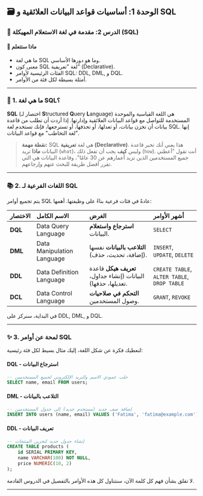 ## 🗃️ الوحدة 1: أساسيات قواعد البيانات العلائقية و SQL

### 📘 الدرس 2: مقدمة في لغة الاستعلام المهيكلة (SQL)

#### 🧠 **ماذا ستتعلم**
* ما هي لغة SQL وما هو دورها الأساسي.
* معنى كون SQL لغة "تعريفية" (Declarative).
* الفئات الرئيسية لأوامر SQL: DDL, DML, و DQL.
* أمثلة بسيطة لكل فئة من الأوامر.

---
### 🤔 1. ما هي لغة SQL؟
**SQL** (اختصار لـ **S**tructured **Q**uery **L**anguage) هي اللغة القياسية والموحدة المستخدمة للتواصل مع قواعد البيانات العلائقية وإدارتها. إذا أردت أن تطلب من قاعدة بيانات أن تخزن بيانات، أو تعدلها، أو تحذفها، أو تسترجعها، فإنك تستخدم لغة SQL. إنها "لغة التخاطب" مع قواعد البيانات.

> **نقطة مهمة:** SQL هي لغة **تعريفية (Declarative)**. هذا يعني أنك تخبر قاعدة البيانات **ماذا** تريد (`what`)، وليس **كيف** يجب أن تفعل ذلك (`how`). أنت تقول "أعطني جميع المستخدمين الذين تزيد أعمارهم عن 30 عامًا"، وقاعدة البيانات هي التي تقرر أفضل طريقة للبحث عنهم وإرجاعهم.

---
### 📚 2. اللغات الفرعية لـ SQL
يتم تجميع أوامر SQL عادةً في فئات فرعية بناءً على وظيفتها. أهمها:

| الاختصار | الاسم الكامل | الغرض | أشهر الأوامر |
| :--- | :--- | :--- | :--- |
| **DQL** | Data Query Language | **استرجاع واستعلام** البيانات. | `SELECT` |
| **DML** | Data Manipulation Language | **التلاعب بالبيانات** نفسها (إضافة، تحديث، حذف). | `INSERT`, `UPDATE`, `DELETE` |
| **DDL** | Data Definition Language | **تعريف هيكل** قاعدة البيانات (إنشاء جداول، تعديلها، حذفها). | `CREATE TABLE`, `ALTER TABLE`, `DROP TABLE` |
| **DCL** | Data Control Language | **التحكم في صلاحيات** وصول المستخدمين. | `GRANT`, `REVOKE` |

في البداية، سنركز على DDL, DML, و DQL.

---
### ✨ 3. لمحة عن أوامر SQL
لنعطيك فكرة عن شكل اللغة، إليك مثال بسيط لكل فئة رئيسية:

#### **DQL - استرجاع البيانات**
```sql
-- جلب عمودي الاسم والبريد الإلكتروني لجميع المستخدمين
SELECT name, email FROM users;
```

#### **DML - التلاعب بالبيانات**
```sql
-- إضافة صف جديد (مستخدم جديد) إلى جدول المستخدمين
INSERT INTO users (name, email) VALUES ('Fatima', 'fatima@example.com');
```

#### **DDL - تعريف البيانات**
```sql
-- إنشاء جدول جديد لتخزين المنتجات
CREATE TABLE products (
    id SERIAL PRIMARY KEY,
    name VARCHAR(100) NOT NULL,
    price NUMERIC(10, 2)
);
```
لا تقلق بشأن فهم كل كلمة الآن، سنتناول كل هذه الأوامر بالتفصيل في الدروس القادمة.

---
